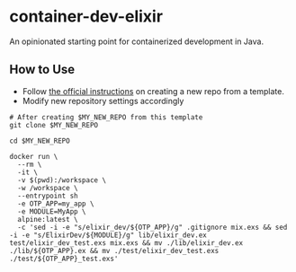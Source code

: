 # container-dev-elixir

An opinionated starting point for containerized development in Java.

## How to Use

- Follow [the official instructions](https://docs.github.com/en/repositories/creating-and-managing-repositories/creating-a-repository-from-a-template) on creating a new repo from a template.
- Modify new repository settings accordingly

```console
# After creating $MY_NEW_REPO from this template
git clone $MY_NEW_REPO
```
```console
cd $MY_NEW_REPO
```
```console
docker run \
  --rm \
  -it \
  -v $(pwd):/workspace \
  -w /workspace \
  --entrypoint sh
  -e OTP_APP=my_app \
  -e MODULE=MyApp \
  alpine:latest \
  -c 'sed -i -e "s/elixir_dev/${OTP_APP}/g" .gitignore mix.exs && sed -i -e "s/ElixirDev/${MODULE}/g" lib/elixir_dev.ex test/elixir_dev_test.exs mix.exs && mv ./lib/elixir_dev.ex ./lib/${OTP_APP}.ex && mv ./test/elixir_dev_test.exs ./test/${OTP_APP}_test.exs'
```
